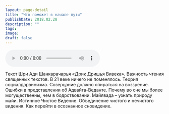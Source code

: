 ```yaml
---
layout: page-detail
title: "Что поможет в начале пути"
publishDate: 2018.02.28
description: ""
tags:
image:
draft: false
---
```


<audio title="2018.02.28 - Что поможет в начале пути.mp3" src="/upload/iblock/8ac/8acedf843ad2faf94779959aa95a94a2.mp3" controls=""></audio>

 Текст Шри Ади Шанкарачарья «Дрик Дришья Вивека». Важность чтения священных текстов. В 21 веке ничего не поменялось. Теория социалдарвинизма. Созерцание должно опираться на воззрение. Ошибки в представлении об Адвайта-Веданте. Почему во сне мы более могущественны, чем в бодрствовании. Майявада – узнать природу майи. Истинное Чистое Видение. Объединение чистого и нечистого видения. Как перейти в осознанное сновидение. 

  
